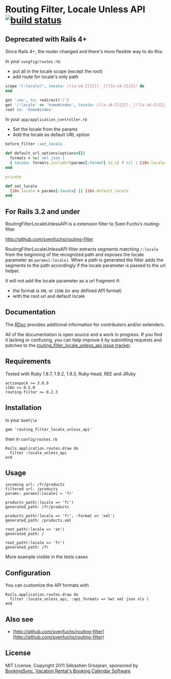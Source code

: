 # Routing Filter, Locale Unless API [![build status](http://travis-ci.org/ZenCocoon/routing_filter_locale_unless_api.png)](http://travis-ci.org/ZenCocoon/routing_filter_locale_unless_api)

## Deprecated with Rails 4+

Since Rails 4+, the router changed and there's more flexible way to do this:

In your `congfig/routes.rb`:

* put all in the locale scope (except the root)
* add route for locale's only path

```ruby
scope "(:locale)", locale: /([a-zA-Z]{2}[-_])?[a-zA-Z]{2}/ do
end

get '/en', to: redirect('/')
get '/:locale' => 'home#index', locale: /([a-zA-Z]{2}[-_])?[a-zA-Z]{2}/
root to: 'home#index'
```

In your `app/application_controller.rb`

* Set the locale from the params
* Add the locale as default URL option

```ruby
before_filter :set_locale

def default_url_options(options={})
  formats = %w( xml json )
  { locale: formats.include?(params[:format].to_s) ? nil : I18n.locale }
end

private

def set_locale
  I18n.locale = params[:locale] || I18n.default_locale
end
```

## For Rails 3.2 and under

RoutingFilterLocaleUnlessAPI is a extension filter to Sven Fuchs’s routing-filter

http://github.com/svenfuchs/routing-filter

RoutingFilterLocaleUnlessAPI filter extracts segments matching `/:locale` from
the beginning of the recognized path and exposes the locale parameter
as `params[:locale]`. When a path is generated the filter adds the segments
to the path accordingly if the locale parameter is passed to the url helper.

It will not add the locale parameter as a url fragment if:

* the format is `XML` or `JSON` (or any defined API format)
* with the root url and default locale

## Documentation

The [RDoc](http://rubydoc.info/gems/routing_filter_locale_unless_api/0.2.0/frames) provides
additional information for contributors and/or extenders.

All of the documentation is open source and a work in progress. If you find it
lacking or confusing, you can help improve it by submitting requests and
patches to the [routing_filter_locale_unless_api issue
tracker](https://github.com/ZenCocoon/routing_filter_locale_unless_api/issues).

## Requirements

Tested with Ruby 1.8.7, 1.9.2, 1.9.3, Ruby-head, REE and JRuby

    actionpack >= 3.0.9
    i18n >= 0.5.0
    routing-filter >= 0.2.3

## Installation

in your `Gemfile`

    gem 'routing_filter_locale_unless_api'

then in `config/routes.rb`

    Rails.application.routes.draw do
      filter :locale_unless_api
    end

## Usage

    incoming url: /fr/products
    filtered url: /products
    params: params[:locale] = 'fr'

    products_path(:locale => 'fr')
    generated_path: /fr/products

    products_path(:locale => 'fr', :format => 'xml')
    generated_path: /products.xml

    root_path(:locale => 'en')
    generated_path: /

    root_path(:locale => 'fr')
    generated_path: /fr

More example visible in the tests cases

## Configuration

You can customize the API formats with

    Rails.application.routes.draw do
      filter :locale_unless_api, :api_formats => %w( xml json xls )
    end

## Also see

* [http://github.com/svenfuchs/routing-filter](http://github.com/svenfuchs/routing-filter)

## License

MIT License. Copyright 2011 Sébastien Grosjean, sponsored by [BookingSync, Vacation Rental's Booking Calendar Software](http://www.bookingsync.com)
